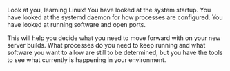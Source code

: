 Look at you, learning Linux!
You have looked at the system startup. You have looked at the systemd daemon for how processes are configured. You have looked at running software and open ports. 

This will help you decide what you need to move forward with on your new server builds. What processes do you need to keep running and what software you want to allow are still to be determined, but you have the tools to see what currently is happening in your environment.
